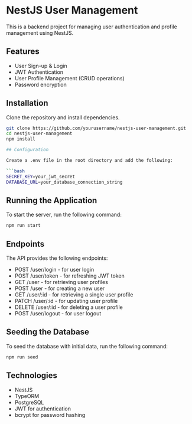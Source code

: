 # NestJS User Management

This is a backend project for managing user authentication and profile management using NestJS.

## Features

- User Sign-up & Login
- JWT Authentication
- User Profile Management (CRUD operations)
- Password encryption

## Installation

Clone the repository and install dependencies.

```bash
git clone https://github.com/yourusername/nestjs-user-management.git
cd nestjs-user-management
npm install

## Configuration

Create a .env file in the root directory and add the following:

```bash
SECRET_KEY=your_jwt_secret
DATABASE_URL=your_database_connection_string
```

## Running the Application

To start the server, run the following command:

```bash
npm run start
```

## Endpoints

The API provides the following endpoints:

- POST /user/login - for user login
- POST /user/token - for refreshing JWT token
- GET /user - for retrieving user profiles
- POST /user - for creating a new user
- GET /user/:id - for retrieving a single user profile
- PATCH /user/:id - for updating user profile
- DELETE /user/:id - for deleting a user profile
- POST /user/logout - for user logout

## Seeding the Database

To seed the database with initial data, run the following command:

```bash
npm run seed
```

## Technologies

- NestJS
- TypeORM
- PostgreSQL
- JWT for authentication
- bcrypt for password hashing
